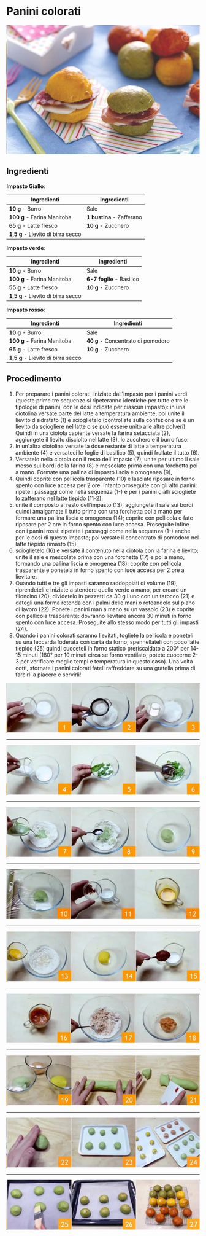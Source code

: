 # Panini colorati

![](../../img/Panini-colorati.webp)

## Ingredienti

**Impasto Giallo**:

| Ingredienti                  | Ingredienti             |
| ---------------------------- | ----------------------- |
| **10 g** - Burro | Sale |
| **100 g** - Farina Manitoba | **1 bustina** - Zafferano |
| **65 g** - Latte fresco | **10 g** - Zucchero |
| **1,5 g** - Lievito di birra secco |  |

**Impasto verde**:

| Ingredienti                  | Ingredienti             |
| ---------------------------- | ----------------------- |
| **10 g** - Burro | Sale |
| **100 g** - Farina Manitoba | **6-7 foglie** - Basilico |
| **55 g** - Latte fresco | **10 g** - Zucchero |
| **1,5 g** - Lievito di birra secco |  |

**Impasto rosso**:

| Ingredienti                  | Ingredienti             |
| ---------------------------- | ----------------------- |
| **10 g** - Burro | Sale |
| **100 g** - Farina Manitoba | **40 g** - Concentrato di pomodoro |
| **65 g** - Latte fresco | **10 g** - Zucchero |
| **1,5 g** - Lievito di birra secco |  |

## Procedimento

1. Per preparare i panini colorati, iniziate dall'impasto per i panini verdi (queste prime tre sequenze si ripeteranno identiche per tutte e tre le tipologie di panini, con le dosi indicate per ciascun impasto): in una ciotolina versate parte del latte a temperatura ambiente, poi unite il lievito disidratato (1) e scioglietelo (controllate sulla confezione se è un lievito da sciogliere nel latte o se può essere unito alle altre polveri). Quindi in una ciotola capiente versate la farina setacciata (2), aggiungete il lievito disciolto nel latte (3), lo zucchero e il burro fuso.
1. In un'altra ciotolina versate la dose restante di latte a temperatura ambiente (4) e versateci le foglie di basilico (5), quindi frullate il tutto (6).
1. Versatelo nella ciotola con il resto dell'impasto (7), unite per ultimo il sale messo sui bordi della farina (8) e mescolate prima con una forchetta poi a mano. Formate una pallina di impasto liscia e omogenea (9),
1. Quindi coprite con pellicola trasparente (10) e lasciate riposare in forno spento con luce accesa per 2 ore. Intanto proseguite con gli altri panini: ripete i passaggi come nella sequenza (1-) e per i panini gialli sciogliete lo zafferano nel latte tiepido (11-2);
1. unite il composto al resto dell'impasto (13), aggiungete il sale sui bordi quindi amalgamate il tutto prima con una forchetta poi a mano per formare una pallina liscia e omogenea (14); coprite con pellicola e fate riposare per 2 ore in forno spento con luce accesa. Proseguite infine con i panini rossi: ripetete i passaggi come nella sequenza (1-) anche per le dosi di questo impasto; poi versate il concentrato di pomodoro nel latte tiepido rimasto (15)
1. scioglietelo (16) e versate il contenuto nella ciotola con la farina e lievito; unite il sale e mescolate prima con una forchetta (17) e poi a mano, formando una pallina liscia e omogenea (18); coprite con pellicola trasparente e ponetela in forno spento con luce accesa per 2 ore a lievitare.
1. Quando tutti e tre gli impasti saranno raddoppiati di volume (19), riprendeteli e iniziate a stendere quello verde a mano, per creare un filoncino (20), dividetelo in pezzetti da 30 g l'uno con un tarocco (21) e dategli una forma rotonda con i palmi delle mani o roteandolo sul piano di lavoro (22). Ponete i panini man a mano su un vassoio (23) e coprite con pellicola trasparente: dovranno lievitare ancora 30 minuti in forno spento con luce accesa. Proseguite allo stesso modo per tutti gli impasti (24).
1. Quando i panini colorati saranno lievitati, togliete la pellicola e poneteli su una leccarda foderata con carta da forno; spennellateli con poco latte tiepido (25) quindi cuoceteli in forno statico preriscaldato a 200° per 14-15 minuti (180° per 10 minuti circa se forno ventilato; potete cuocerne 2-3 per verificare meglio tempi e temperatura in questo caso). Una volta cotti, sfornate i panini colorati fateli raffreddare su una gratella prima di farcirli a piacere e servirli!

![](../../img/Panini-colorati-01.webp)

---

![](../../img/Panini-colorati-02.webp)

---

![](../../img/Panini-colorati-03.webp)

---

![](../../img/Panini-colorati-04.webp)

---

![](../../img/Panini-colorati-05.webp)

---

![](../../img/Panini-colorati-06.webp)

---

![](../../img/Panini-colorati-07.webp)

---

![](../../img/Panini-colorati-08.webp)

---

![](../../img/Panini-colorati-09.webp)
